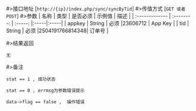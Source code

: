 #>接口地址
[`http://{ip}/index.php/sync/syncByTid`] 
#>传值方式
[`GET 或者 POST`]
#>参数
|         名称        |       类型      | 是否必须  |    示例值 |  描述 |
| :------------- | :--------: | :-----: |:-----|:-----|
| appkey      | String  |   必须 |23606712  | App Key |
| tid      | String  |   必须 |2504191766814348| 订单号 |



#>结果返回

    无
    
#>备注

`stat == 1 , 成功状态`

`stat == 0 , errmsg为参数错误提示`

`data->flag == false ,  操作错误`




    
